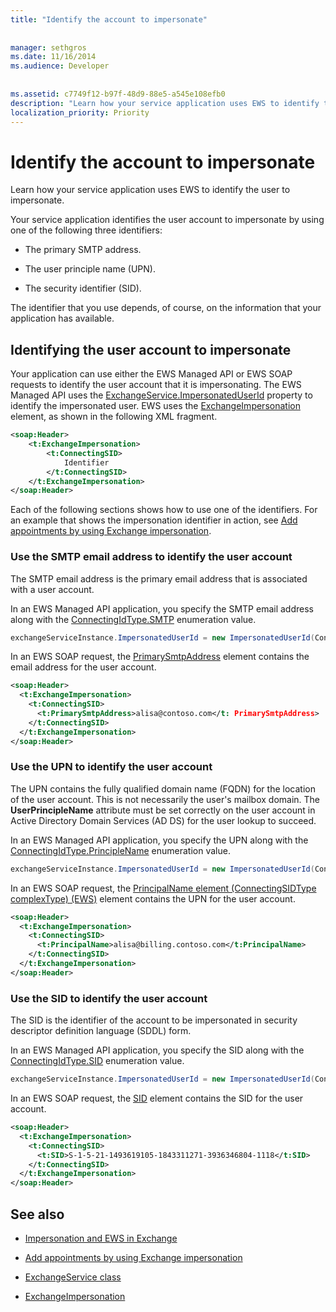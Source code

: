 ```yaml
---
title: "Identify the account to impersonate"
 
 
manager: sethgros
ms.date: 11/16/2014
ms.audience: Developer
 
 
ms.assetid: c7749f12-b97f-48d9-88e5-a545e108efb0
description: "Learn how your service application uses EWS to identify the user to impersonate."
localization_priority: Priority
---
```


# Identify the account to impersonate

Learn how your service application uses EWS to identify the user to impersonate.
  
Your service application identifies the user account to impersonate by using one of the following three identifiers:
  
- The primary SMTP address.
    
- The user principle name (UPN).
    
- The security identifier (SID).
    
The identifier that you use depends, of course, on the information that your application has available.
  
## Identifying the user account to impersonate

Your application can use either the EWS Managed API or EWS SOAP requests to identify the user account that it is impersonating. The EWS Managed API uses the [ExchangeService.ImpersonatedUserId](http://msdn.microsoft.com/en-us/library/microsoft.exchange.webservices.data.exchangeservice.impersonateduserid.aspx) property to identify the impersonated user. EWS uses the [ExchangeImpersonation](http://msdn.microsoft.com/library/d8cbac49-47d0-4745-a2a7-545d33f8da93%28Office.15%29.aspx) element, as shown in the following XML fragment. 
  
```XML
<soap:Header>
    <t:ExchangeImpersonation>
        <t:ConnectingSID>
            Identifier
        </t:ConnectingSID>
    </t:ExchangeImpersonation>
</soap:Header>
```

Each of the following sections shows how to use one of the identifiers. For an example that shows the impersonation identifier in action, see [Add appointments by using Exchange impersonation](how-to-add-appointments-by-using-exchange-impersonation.md).
  
### Use the SMTP email address to identify the user account

The SMTP email address is the primary email address that is associated with a user account.
  
In an EWS Managed API application, you specify the SMTP email address along with the [ConnectingIdType.SMTP](http://msdn.microsoft.com/en-us/library/microsoft.exchange.webservices.data.connectingidtype.aspx) enumeration value. 
  
```cs
exchangeServiceInstance.ImpersonatedUserId = new ImpersonatedUserId(ConnectingIdType.SMTP, "alisa@contoso.com");
```

In an EWS SOAP request, the [PrimarySmtpAddress](http://msdn.microsoft.com/library/eee79904-9412-4e61-b9b8-aff0ce25fade%28Office.15%29.aspx) element contains the email address for the user account. 
  
```XML
<soap:Header>
  <t:ExchangeImpersonation>
    <t:ConnectingSID>
      <t:PrimarySmtpAddress>alisa@contoso.com</t: PrimarySmtpAddress>
    </t:ConnectingSID>
  </t:ExchangeImpersonation>
</soap:Header>
```

### Use the UPN to identify the user account

The UPN contains the fully qualified domain name (FQDN) for the location of the user account. This is not necessarily the user's mailbox domain. The **UserPrincipleName** attribute must be set correctly on the user account in Active Directory Domain Services (AD DS) for the user lookup to succeed. 
  
In an EWS Managed API application, you specify the UPN along with the [ConnectingIdType.PrincipleName](http://msdn.microsoft.com/en-us/library/microsoft.exchange.webservices.data.connectingidtype.aspx) enumeration value. 
  
```cs
exchangeServiceInstance.ImpersonatedUserId = new ImpersonatedUserId(ConnectingIdType.PrincipleName, "alias@billing.contoso.com");
```

In an EWS SOAP request, the [PrincipalName element (ConnectingSIDType complexType) (EWS)](../web-service-reference/principalname.md) element contains the UPN for the user account. 
  
```XML
<soap:Header>
  <t:ExchangeImpersonation>
    <t:ConnectingSID>
      <t:PrincipalName>alisa@billing.contoso.com</t:PrincipalName>
    </t:ConnectingSID>
  </t:ExchangeImpersonation>
</soap:Header>
```

### Use the SID to identify the user account

The SID is the identifier of the account to be impersonated in security descriptor definition language (SDDL) form.
  
In an EWS Managed API application, you specify the SID along with the [ConnectingIdType.SID](http://msdn.microsoft.com/en-us/library/microsoft.exchange.webservices.data.connectingidtype.aspx) enumeration value. 
  
```cs
exchangeServiceInstance.ImpersonatedUserId = new ImpersonatedUserId(ConnectingIdType.SID, "S-1-5-21-1493619105-1843311271-3936346804-1118");
```

In an EWS SOAP request, the [SID](http://msdn.microsoft.com/library/2f33b29b-163b-4106-a74d-6fb76ec38951%28Office.15%29.aspx) element contains the SID for the user account. 
  
```XML
<soap:Header>
  <t:ExchangeImpersonation>
    <t:ConnectingSID>
      <t:SID>S-1-5-21-1493619105-1843311271-3936346804-1118</t:SID>
    </t:ConnectingSID>
  </t:ExchangeImpersonation>
</soap:Header>
```

## See also


- [Impersonation and EWS in Exchange](impersonation-and-ews-in-exchange.md)
    
- [Add appointments by using Exchange impersonation](how-to-add-appointments-by-using-exchange-impersonation.md)
    
- [ExchangeService class](http://msdn.microsoft.com/en-us/library/microsoft.exchange.webservices.data.exchangeservice.aspx)
    
- [ExchangeImpersonation](http://msdn.microsoft.com/library/d8cbac49-47d0-4745-a2a7-545d33f8da93%28Office.15%29.aspx)
    

